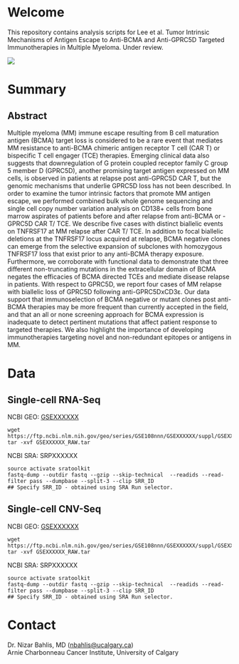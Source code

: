 # Welcome
This repository contains analysis scripts for Lee et al. Tumor Intrinsic Mechanisms of Antigen Escape to Anti-BCMA and Anti-GPRC5D Targeted Immunotherapies in Multiple Myeloma. Under review.

![](images/Myeloma_Immunotherapy_Antigen_Escape/images/Myeloma_Immunotherapy_Antigen_Escape_Graphical_Abstract.png)

# Summary

## Abstract
Multiple myeloma (MM) immune escape resulting from B cell maturation antigen (BCMA) target loss is considered to be a rare event that mediates MM resistance to anti-BCMA chimeric antigen receptor T cell (CAR T) or bispecific T cell engager (TCE) therapies. Emerging clinical data also suggests that downregulation of G protein coupled receptor family C group 5 member D (GPRC5D), another promising target antigen expressed on MM cells, is observed in patients at relapse post anti-GPRC5D CAR T, but the genomic mechanisms that underlie GPRC5D loss has not been described. In order to examine the tumor intrinsic factors that promote MM antigen escape, we performed combined bulk whole genome sequencing and single cell copy number variation analysis on CD138+ cells from bone marrow aspirates of patients before and after relapse from anti-BCMA or -GPRC5D CAR T/ TCE. We describe five cases with distinct biallelic events on TNFRSF17 at MM relapse after CAR T/ TCE. In addition to focal biallelic deletions at the TNFRSF17 locus acquired at relapse, BCMA negative clones can emerge from the selective expansion of subclones with homozygous TNFRSF17 loss that exist prior to any anti-BCMA therapy exposure. Furthermore, we corroborate with functional data to demonstrate that three different non-truncating mutations in the extracellular domain of BCMA negates the efficacies of BCMA directed TCEs and mediate disease relapse in patients. With respect to GPRC5D, we report four cases of MM relapse with biallelic loss of GPRC5D following anti-GPRC5DxCD3ε. Our data support that immunoselection of BCMA negative or mutant clones post anti-BCMA therapies may be more frequent than currently accepted in the field, and that an all or none screening approach for BCMA expression is inadequate to detect pertinent mutations that affect patient response to targeted therapies. We also highlight the importance of developing immunotherapies targeting novel and non-redundant epitopes or antigens in MM.

# Data

## Single-cell RNA-Seq
NCBI GEO: [GSEXXXXXX](https://www.ncbi.nlm.nih.gov/geo/query/acc.cgi?acc=GSEXXXXXX) <br/>
```
wget https://ftp.ncbi.nlm.nih.gov/geo/series/GSE108nnn/GSEXXXXXX/suppl/GSEXXXXXX_RAW.tar
tar -xvf GSEXXXXXX_RAW.tar
```
NCBI SRA: SRPXXXXXX <br/>
```
source activate sratoolkit
fastq-dump --outdir fastq --gzip --skip-technical  --readids --read-filter pass --dumpbase --split-3 --clip SRR_ID
## Specify SRR_ID - obtained using SRA Run selector.
```

## Single-cell CNV-Seq
NCBI GEO: [GSEXXXXXX](https://www.ncbi.nlm.nih.gov/geo/query/acc.cgi?acc=GSEXXXXXX) <br/>
```
wget https://ftp.ncbi.nlm.nih.gov/geo/series/GSE108nnn/GSEXXXXXX/suppl/GSEXXXXXX_RAW.tar
tar -xvf GSEXXXXXX_RAW.tar
```
NCBI SRA: SRPXXXXXX <br/>
```
source activate sratoolkit
fastq-dump --outdir fastq --gzip --skip-technical  --readids --read-filter pass --dumpbase --split-3 --clip SRR_ID
## Specify SRR_ID - obtained using SRA Run selector.
```

# Contact
Dr. Nizar Bahlis, MD (nbahlis@ucalgary.ca) <br/>
Arnie Charbonneau Cancer Institute, University of Calgary

